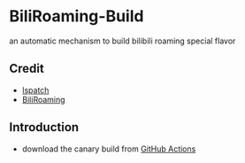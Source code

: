 # BiliRoaming-Build
an automatic mechanism to build bilibili roaming special flavor
## Credit
- [lspatch](https://github.com/LSPosed/LSPatch)
- [BiliRoaming](https://github.com/yujincheng08/BiliRoaming)
## Introduction
- download the canary build from [GitHub Actions](https://github.com/emp3826/BiliRoaming-Build)
